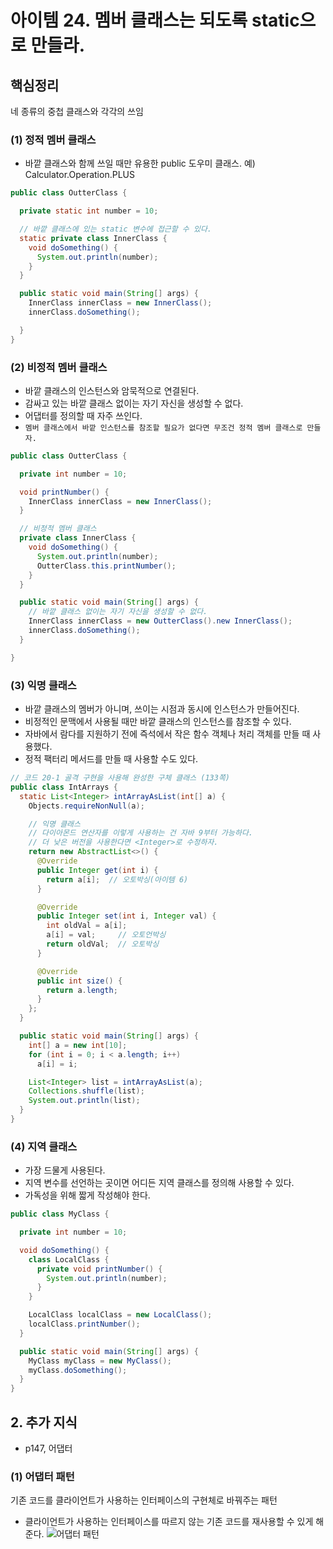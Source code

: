 # 아이템 24. 멤버 클래스는 되도록 static으로 만들라. 

##  핵심정리
네 종류의 중첩 클래스와 각각의 쓰임

### (1) 정적 멤버 클래스
- 바깥 클래스와 함께 쓰일 때만 유용한 public 도우미 클래스. 예) Calculator.Operation.PLUS

```java
public class OutterClass {

  private static int number = 10;

  // 바깥 클래스에 있는 static 변수에 접근할 수 있다. 
  static private class InnerClass {
    void doSomething() {
      System.out.println(number);
    }
  }

  public static void main(String[] args) {
    InnerClass innerClass = new InnerClass();
    innerClass.doSomething();

  }
}
```

### (2) 비정적 멤버 클래스
- 바깥 클래스의 인스턴스와 암묵적으로 연결된다.
- 감싸고 있는 바깥 클래스 없이는 자기 자신을 생성할 수 없다.
- 어댑터를 정의할 때 자주 쓰인다.
- `멤버 클래스에서 바깥 인스턴스를 참조할 필요가 없다면 무조건 정적 멤버 클래스로 만들자.`

```java
public class OutterClass {

  private int number = 10;

  void printNumber() {
    InnerClass innerClass = new InnerClass();
  }

  // 비정적 멤버 클래스
  private class InnerClass {
    void doSomething() {
      System.out.println(number);
      OutterClass.this.printNumber();
    }
  }

  public static void main(String[] args) {
    // 바깥 클래스 없이는 자기 자신을 생성할 수 없다.
    InnerClass innerClass = new OutterClass().new InnerClass();
    innerClass.doSomething();
  }

}
```

### (3) 익명 클래스
- 바깥 클래스의 멤버가 아니며, 쓰이는 시점과 동시에 인스턴스가 만들어진다.
- 비정적인 문맥에서 사용될 때만 바깥 클래스의 인스턴스를 참조할 수 있다.
- 자바에서 람다를 지원하기 전에 즉석에서 작은 함수 객체나 처리 객체를 만들 때 사용했다.
- 정적 팩터리 메서드를 만들 때 사용할 수도 있다.

```java
// 코드 20-1 골격 구현을 사용해 완성한 구체 클래스 (133쪽)
public class IntArrays {
  static List<Integer> intArrayAsList(int[] a) {
    Objects.requireNonNull(a);

    // 익명 클래스
    // 다이아몬드 연산자를 이렇게 사용하는 건 자바 9부터 가능하다.
    // 더 낮은 버전을 사용한다면 <Integer>로 수정하자.
    return new AbstractList<>() {
      @Override
      public Integer get(int i) {
        return a[i];  // 오토박싱(아이템 6)
      }

      @Override
      public Integer set(int i, Integer val) {
        int oldVal = a[i];
        a[i] = val;     // 오토언박싱
        return oldVal;  // 오토박싱
      }

      @Override
      public int size() {
        return a.length;
      }
    };
  }

  public static void main(String[] args) {
    int[] a = new int[10];
    for (int i = 0; i < a.length; i++)
      a[i] = i;

    List<Integer> list = intArrayAsList(a);
    Collections.shuffle(list);
    System.out.println(list);
  }
}
```

### (4) 지역 클래스
- 가장 드물게 사용된다.
- 지역 변수를 선언하는 곳이면 어디든 지역 클래스를 정의해 사용할 수 있다.
- 가독성을 위해 짧게 작성해야 한다.

```java
public class MyClass {

  private int number = 10;

  void doSomething() {
    class LocalClass {
      private void printNumber() {
        System.out.println(number);
      }
    }

    LocalClass localClass = new LocalClass();
    localClass.printNumber();
  }

  public static void main(String[] args) {
    MyClass myClass = new MyClass();
    myClass.doSomething();
  }
}
```

###
## 2. 추가 지식
- p147, 어댑터

### (1) 어댑터 패턴
기존 코드를 클라이언트가 사용하는 인터페이스의 구현체로 바꿔주는 패턴
- 클라이언트가 사용하는 인터페이스를 따르지 않는 기존 코드를 재사용할 수 있게 해준다.
![어댑터 패턴](https://velog.velcdn.com/images/weekbelt/post/995ad03c-7b5f-4ea6-9a12-3149012df661/image.png)
